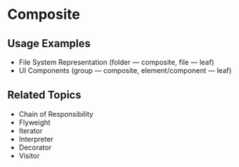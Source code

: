 # Composite

## Usage Examples

- File System Representation (folder — composite, file — leaf)
- UI Components (group — composite, element/component — leaf)

## Related Topics

- Chain of Responsibility
- Flyweight
- Iterator
- Interpreter
- Decorator
- Visitor